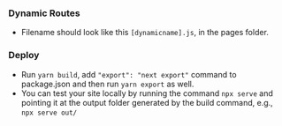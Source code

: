 ### Dynamic Routes

- Filename should look like this `[dynamicname].js`, in the pages folder.

### Deploy

- Run `yarn build`, add `"export": "next export"` command to package.json and then run `yarn export` as well.
- You can test your site locally by running the command `npx serve` and pointing it at the output folder generated by the build command, e.g., `npx serve out/`
